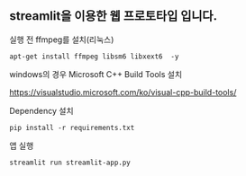 ## streamlit을 이용한 웹 프로토타입 입니다.

실행 전 ffmpeg를 설치(리눅스)
```
apt-get install ffmpeg libsm6 libxext6  -y
```


windows의 경우 Microsoft C++ Build Tools 설치

https://visualstudio.microsoft.com/ko/visual-cpp-build-tools/


Dependency 설치
```
pip install -r requirements.txt
```

앱 실행
```
streamlit run streamlit-app.py
```
